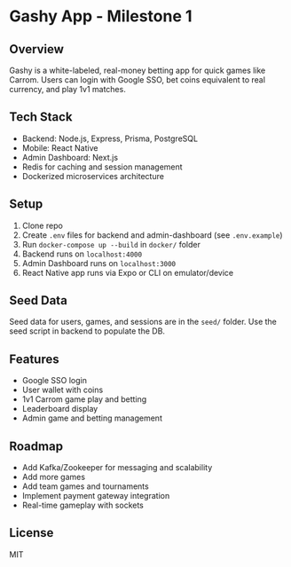 # Gashy App - Milestone 1

## Overview

Gashy is a white-labeled, real-money betting app for quick games like Carrom. Users can login with Google SSO, bet coins equivalent to real currency, and play 1v1 matches.

## Tech Stack

- Backend: Node.js, Express, Prisma, PostgreSQL
- Mobile: React Native
- Admin Dashboard: Next.js
- Redis for caching and session management
- Dockerized microservices architecture

## Setup

1. Clone repo
2. Create `.env` files for backend and admin-dashboard (see `.env.example`)
3. Run `docker-compose up --build` in `docker/` folder
4. Backend runs on `localhost:4000`
5. Admin Dashboard runs on `localhost:3000`
6. React Native app runs via Expo or CLI on emulator/device

## Seed Data

Seed data for users, games, and sessions are in the `seed/` folder. Use the seed script in backend to populate the DB.

## Features

- Google SSO login
- User wallet with coins
- 1v1 Carrom game play and betting
- Leaderboard display
- Admin game and betting management

## Roadmap

- Add Kafka/Zookeeper for messaging and scalability
- Add more games
- Add team games and tournaments
- Implement payment gateway integration
- Real-time gameplay with sockets

## License

MIT
